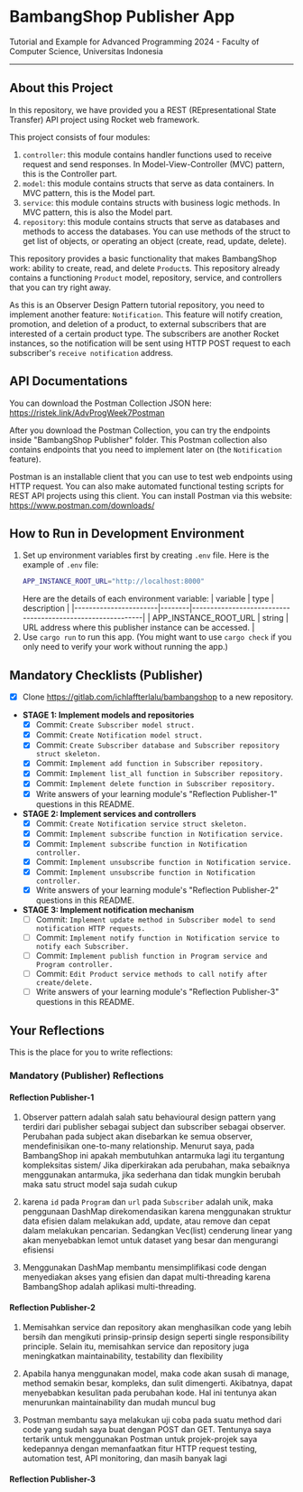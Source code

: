 # BambangShop Publisher App
Tutorial and Example for Advanced Programming 2024 - Faculty of Computer Science, Universitas Indonesia

---

## About this Project
In this repository, we have provided you a REST (REpresentational State Transfer) API project using Rocket web framework.

This project consists of four modules:
1.  `controller`: this module contains handler functions used to receive request and send responses.
    In Model-View-Controller (MVC) pattern, this is the Controller part.
2.  `model`: this module contains structs that serve as data containers.
    In MVC pattern, this is the Model part.
3.  `service`: this module contains structs with business logic methods.
    In MVC pattern, this is also the Model part.
4.  `repository`: this module contains structs that serve as databases and methods to access the databases.
    You can use methods of the struct to get list of objects, or operating an object (create, read, update, delete).

This repository provides a basic functionality that makes BambangShop work: ability to create, read, and delete `Product`s.
This repository already contains a functioning `Product` model, repository, service, and controllers that you can try right away.

As this is an Observer Design Pattern tutorial repository, you need to implement another feature: `Notification`.
This feature will notify creation, promotion, and deletion of a product, to external subscribers that are interested of a certain product type.
The subscribers are another Rocket instances, so the notification will be sent using HTTP POST request to each subscriber's `receive notification` address.

## API Documentations

You can download the Postman Collection JSON here: https://ristek.link/AdvProgWeek7Postman

After you download the Postman Collection, you can try the endpoints inside "BambangShop Publisher" folder.
This Postman collection also contains endpoints that you need to implement later on (the `Notification` feature).

Postman is an installable client that you can use to test web endpoints using HTTP request.
You can also make automated functional testing scripts for REST API projects using this client.
You can install Postman via this website: https://www.postman.com/downloads/

## How to Run in Development Environment
1.  Set up environment variables first by creating `.env` file.
    Here is the example of `.env` file:
    ```bash
    APP_INSTANCE_ROOT_URL="http://localhost:8000"
    ```
    Here are the details of each environment variable:
    | variable              | type   | description                                                |
    |-----------------------|--------|------------------------------------------------------------|
    | APP_INSTANCE_ROOT_URL | string | URL address where this publisher instance can be accessed. |
2.  Use `cargo run` to run this app.
    (You might want to use `cargo check` if you only need to verify your work without running the app.)

## Mandatory Checklists (Publisher)
-   [x] Clone https://gitlab.com/ichlaffterlalu/bambangshop to a new repository.
-   **STAGE 1: Implement models and repositories**
    -   [x] Commit: `Create Subscriber model struct.`
    -   [x] Commit: `Create Notification model struct.`
    -   [x] Commit: `Create Subscriber database and Subscriber repository struct skeleton.`
    -   [x] Commit: `Implement add function in Subscriber repository.`
    -   [x] Commit: `Implement list_all function in Subscriber repository.`
    -   [x] Commit: `Implement delete function in Subscriber repository.`
    -   [x] Write answers of your learning module's "Reflection Publisher-1" questions in this README.
-   **STAGE 2: Implement services and controllers**
    -   [x] Commit: `Create Notification service struct skeleton.`
    -   [x] Commit: `Implement subscribe function in Notification service.`
    -   [x] Commit: `Implement subscribe function in Notification controller.`
    -   [x] Commit: `Implement unsubscribe function in Notification service.`
    -   [x] Commit: `Implement unsubscribe function in Notification controller.`
    -   [x] Write answers of your learning module's "Reflection Publisher-2" questions in this README.
-   **STAGE 3: Implement notification mechanism**
    -   [ ] Commit: `Implement update method in Subscriber model to send notification HTTP requests.`
    -   [ ] Commit: `Implement notify function in Notification service to notify each Subscriber.`
    -   [ ] Commit: `Implement publish function in Program service and Program controller.`
    -   [ ] Commit: `Edit Product service methods to call notify after create/delete.`
    -   [ ] Write answers of your learning module's "Reflection Publisher-3" questions in this README.

## Your Reflections
This is the place for you to write reflections:

### Mandatory (Publisher) Reflections

#### Reflection Publisher-1
1. Observer pattern adalah salah satu behavioural design pattern yang terdiri dari publisher sebagai subject dan subscriber sebagai observer. Perubahan pada subject akan disebarkan ke semua observer, mendefinisikan one-to-many relationship. Menurut saya, pada BambangShop ini apakah membutuhkan antarmuka lagi itu tergantung kompleksitas sistem/ Jika diperkirakan ada perubahan, maka sebaiknya menggunakan antarmuka, jika sederhana dan tidak mungkin berubah maka satu struct model saja sudah cukup

2. karena `id` pada `Program` dan `url` pada `Subscriber` adalah unik, maka penggunaan DashMap direkomendasikan karena menggunakan struktur data efisien dalam melakukan add, update, atau remove dan cepat dalam melakukan pencarian. Sedangkan Vec(list) cenderung linear yang akan menyebabkan lemot untuk dataset yang besar dan mengurangi efisiensi

3. Menggunakan DashMap membantu mensimplifikasi code dengan menyediakan akses yang efisien dan dapat multi-threading karena BambangShop adalah aplikasi multi-threading.

#### Reflection Publisher-2
1. Memisahkan service dan repository akan menghasilkan code yang lebih bersih dan mengikuti prinsip-prinsip design seperti single responsibility principle. Selain itu, memisahkan service dan repository juga meningkatkan maintainability, testability dan flexibility

2. Apabila hanya menggunakan model, maka code akan susah di manage, method semakin besar, kompleks, dan sulit dimengerti. Akibatnya, dapat menyebabkan kesulitan pada perubahan kode. Hal ini tentunya akan menurunkan maintainability dan mudah muncul bug

3. Postman membantu saya melakukan uji coba pada suatu method dari code yang sudah saya buat dengan POST dan GET. Tentunya saya tertarik untuk menggunakan Postman untuk projek-projek saya kedepannya dengan memanfaatkan fitur HTTP request testing, automation test, API monitoring, dan masih banyak lagi

#### Reflection Publisher-3
